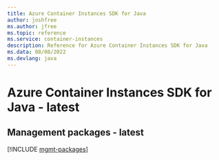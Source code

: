 ```yaml
---
title: Azure Container Instances SDK for Java
author: joshfree
ms.author: jfree
ms.topic: reference
ms.service: container-instances
description: Reference for Azure Container Instances SDK for Java
ms.data: 08/08/2022
ms.devlang: java
---
```

# Azure Container Instances SDK for Java - latest

## Management packages - latest
[!INCLUDE [mgmt-packages](container-instances-mgmt-index.md)]